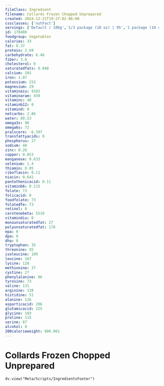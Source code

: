 ```yaml
---
fileClass: Ingredient
filename: Collards Frozen Chopped Unprepared
created: 2024-12-21T19:27:02-06:00
cssclasses: ['nutFact']
servings: ['Default | 100g','1/3 package (10 oz) | 95','1 package (10 oz) | 284','1 package (3 lb) | 1361']
id: 170408
foodgroup: Vegetables
calories: 33
fat: 0.37
protein: 2.69
carbohydrate: 6.46
fiber: 3.6
cholesterol: 0
saturatedfats: 0.048
calcium: 201
iron: 1.07
potassium: 253
magnesium: 29
vitaminaiu: 9183
vitaminarae: 459
vitaminc: 40
vitaminb12: 0
vitamind: 0
netcarbs: 2.86
water: 89.53
omega3s: 96
omega6s: 72
pralscore: -6.397
transfattyacids: 0
phosphorus: 27
sodium: 48
zinc: 0.26
copper: 0.053
manganese: 0.633
selenium: 1.4
thiamin: 0.05
riboflavin: 0.11
niacin: 0.641
pantothenicacid: 0.11
vitaminb6: 0.115
folate: 73
folicacid: 0
foodfolate: 73
folatedfe: 73
retinol: 0
carotenebeta: 5510
vitamindiu: 0
monounsaturatedfat: 27
polyunsaturatedfat: 178
epa: 0
dpa: 0
dha: 0
tryptophan: 35
threonine: 95
isoleucine: 109
leucine: 167
lysine: 128
methionine: 37
cystine: 27
phenylalanine: 96
tyrosine: 73
valine: 131
arginine: 138
histidine: 51
alanine: 116
asparticacid: 206
glutamicacid: 225
glycine: 103
proline: 115
serine: 87
alcohol: 0
200calorieweight: 606.061
---
```


# Collards Frozen Chopped Unprepared

```dataviewjs
dv.view("Meta/Scripts/IngredientsFooter")
```